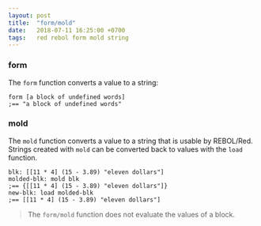 ```yaml
---
layout: post
title:  "form/mold"
date:   2018-07-11 16:25:00 +0700
tags:   red rebol form mold string
---
```


### form
The `form` function converts a value to a string:
```red
form [a block of undefined words]
;== "a block of undefined words"
```

### mold
The `mold` function converts a value to a string that is usable by REBOL/Red. Strings created with `mold` can be converted back to values with the `load` function.
```red
blk: [[11 * 4] (15 - 3.89) "eleven dollars"]
molded-blk: mold blk
;== {[[11 * 4] (15 - 3.89) "eleven dollars"]}
new-blk: load molded-blk
;== [[11 * 4] (15 - 3.89) "eleven dollars"]
```

> The `form/mold` function does not evaluate the values of a block.
